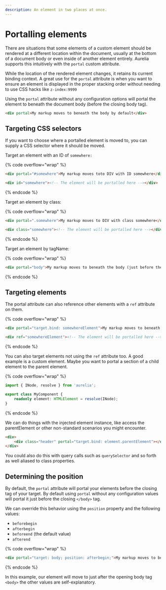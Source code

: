 ```yaml
---
description: An element in two places at once.
---
```


# Portalling elements

There are situations that some elements of a custom element should be rendered at a different location within the document, usually at the bottom of a document body or even inside of another element entirely. Aurelia supports this intuitively with the `portal` custom attribute.

While the location of the rendered element changes, it retains its current binding context. A great use for the `portal` attribute is when you want to ensure an element is displayed in the proper stacking order without needing to use CSS hacks like `z-index:9999`

Using the `portal` attribute without any configuration options will portal the element to beneath the document body (before the closing body tag).

```html
<div portal>My markup moves to beneath the body by default</div>
```

## Targeting CSS selectors

If you want to choose where a portalled element is moved to, you can supply a CSS selector where it should be moved.

Target an element with an ID of `somewhere:`

{% code overflow="wrap" %}
```html
<div portal="#somewhere">My markup moves toto DIV with ID somewhere</div>

<div id="somewhere"><!-- The element will be portalled here --></div>
```
{% endcode %}

Target an element by class:

{% code overflow="wrap" %}
```html
<div portal=".somewhere">My markup moves to DIV with class somewhere</div>

<div class="somewhere"><!-- The element will be portalled here --></div>
```
{% endcode %}

Target an element by tagName:

{% code overflow="wrap" %}
```html
<div portal="body">My markup moves to beneath the body (just before the closing tag)</div>
```
{% endcode %}

## Targeting elements

The portal attribute can also reference other elements with a `ref` attribute on them.

{% code overflow="wrap" %}
```html
<div portal="target.bind: somewhereElement">My markup moves to beneath the body</div>

<div ref="somewhereElement"><!-- The element will be portalled here --></div>
```
{% endcode %}

You can also target elements not using the `ref` attribute too. A good example is a custom element. Maybe you want to portal a section of a child element to the parent element.

{% code overflow="wrap" %}
```typescript
import { INode, resolve } from 'aurelia';

export class MyComponent {
    readonly element: HTMLElement = resolve(INode);
}
```
{% endcode %}

We can do things with the injected element instance, like access the parentElement or other non-standard scenarios you might encounter.

```html
<div>
    <div class="header" portal="target.bind: element.parentElement"></div>
</div>
```

You could also do this with query calls such as `querySelector` and so forth as well aliased to class properties.

## Determining the position

By default, the `portal` attribute will portal your elements before the closing tag of your target. By default using `portal` without any configuration values will portal it just before the closing `</body>` tag.

We can override this behavior using the `position` property and the following values:

* `beforebegin`
* `afterbegin`
* `beforeend` (the default value)
* `afterend`

{% code overflow="wrap" %}
```html
<div portal="target: body; position: afterbegin;">My markup moves to beneath the body by default</div>
```
{% endcode %}

In this example, our element will move to just after the opening body tag `<body>` the other values are self-explanatory.
